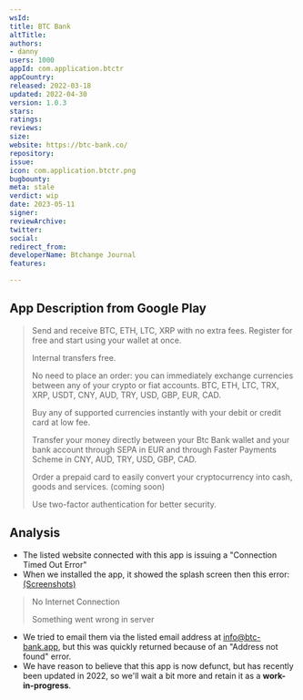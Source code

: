 ```yaml
---
wsId: 
title: BTC Bank
altTitle: 
authors:
- danny 
users: 1000
appId: com.application.btctr
appCountry: 
released: 2022-03-18
updated: 2022-04-30
version: 1.0.3
stars: 
ratings: 
reviews: 
size: 
website: https://btc-bank.co/
repository: 
issue: 
icon: com.application.btctr.png
bugbounty: 
meta: stale
verdict: wip
date: 2023-05-11
signer: 
reviewArchive: 
twitter: 
social: 
redirect_from: 
developerName: Btchange Journal
features: 

---
```


## App Description from Google Play 

> Send and receive BTC, ETH, LTC, XRP with no extra fees. Register for free and start using your wallet at once.
>
> Internal transfers free.
>
> No need to place an order: you can immediately exchange currencies between any of your crypto or fiat accounts. BTC, ETH, LTC, TRX, XRP, USDT, CNY, AUD, TRY, USD, GBP, EUR, CAD.
>
> Buy any of supported currencies instantly with your debit or credit card at low fee.
>
> Transfer your money directly between your Btc Bank wallet and your bank account through SEPA in EUR and through Faster Payments Scheme in CNY, AUD, TRY, USD, GBP, CAD.
>
> Order a prepaid card to easily convert your cryptocurrency into cash, goods and services. (coming soon)
>
> Use two-factor authentication for better security.

## Analysis 

- The listed website connected with this app is issuing a "Connection Timed Out Error"
- When we installed the app, it showed the splash screen then this error: [(Screenshots)](https://twitter.com/BitcoinWalletz/status/1656570054694301697)

> No Internet Connection
>
> Something went wrong in server 

- We tried to email them via the listed email address at info@btc-bank.app, but this was quickly returned because of an "Address not found" error. 
- We have reason to believe that this app is now defunct, but has recently been updated in 2022, so we'll wait a bit more and retain it as a **work-in-progress**.



